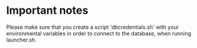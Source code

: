 # Important notes

Please make sure that you create a script 'dbcredentials.sh' with your environmental variables in order to connect to the database, when running launcher.sh.
